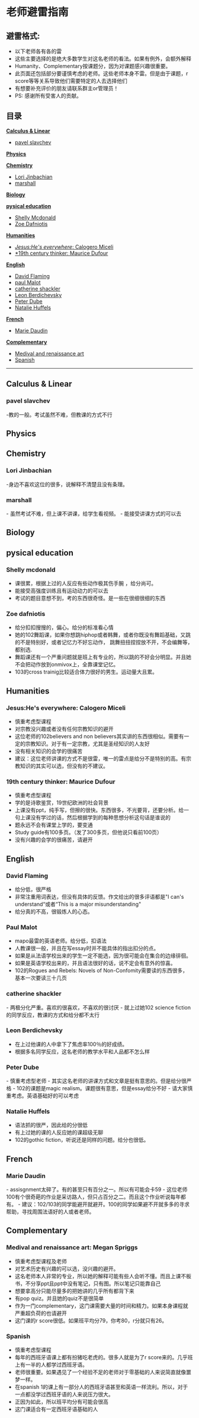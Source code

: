 # 老师避雷指南


 ## 避雷格式:
 - 以下老师各有各的雷
 - 这些主要选择的是绝大多数学生对这名老师的看法。如果有例外，会额外解释
 - Humanity、Complementary按课题分，因为对课题感兴趣很重要。
 - 此页面还包括部分要谨慎考虑的老师。这些老师本身不雷。但是由于课题，r score等等关系导致他们需要特定的人去选择他们
 - 有想要补充评价的朋友请联系群主or管理员！
 - PS: 感谢所有受害人的贡献。


 ## 目录
 <a href="#cal_linear">**Calculus & Linear**</a>  
 - <a href="#pavel">pavel slavchev</a>


 <a href="#phys">**Physics**</a>  

 <a href="#chem">**Chemistry**</a>  
 - <a href="#jinbachian">Lori Jinbachian</a>
 - <a href="#marshall">marshall</a>

 <a href="#bio">**Biology**</a>  

 <a href="#pe">**pysical education**</a> 
 - <a href="#mcdonald">Shelly Mcdonald</a>
 - <a href="#dafniotis">Zoe Dafniotis</a>

 <a href="#hum">**Humanities**</a>  
 - <a href="#jesus">*Jesus:He's everywhere*: Calogero Miceli</a>
 - <a href="#thinker">*19th century thinker: Maurice Dufour</a>


 <a href="#eng">**English**</a>  
 - <a href="#flaming">David Flaming</a>
 - <a href="#malot">paul Malot</a>
 - <a href="#shackler">catherine shackler</a>
 - <a href="#berdichevsky"> Leon Berdichevsky</a>
 - <a href="#dube"> Peter Dube</a>
 - <a href="#huffels"> Natalie Huffels</a>

 <a href="#fr">**French**</a>  
 - <a href="#daudin">Marie Daudin</a>

 <a href="#com">**Complementary**</a>  
 - <a href="#medival">Medival and renaissance art</a>
 - <a href="#spanish">Spanish</a>


 ---
 <h2 id="cal_linear">Calculus & Linear</h2>

 <h3 id="pavel">pavel slavchev</h3>

 -教的一般。考试虽然不难，但教课的方式不行



 <h2 id="phys">Physics</h2>


 <h2 id="chem">Chemistry</h2>

 <h3 id="jinbachian">Lori Jinbachian</h3>

 -身边不喜欢这位的很多，说解释不清楚且没有条理。

 <h3 id="marshall">marshall</h3>
 - 虽然考试不难，但上课不讲课，给学生看视频。
 - 能接受讲课方式的可以去

 <h2 id="bio">Biology</h2>

 <h2 id="pe">pysical education</h2>
 <h3 id="mcdonald">Shelly mcdonald</h3>

 - 课很累，根据上过的人反应有些动作极其伤手腕 ，给分尚可。
 - 能接受高强度训练且有运动动力的可以去
 - 考试的题目意想不到，考的东西很奇怪。是一些在很细很细的东西

 <h3 id="dafniotis">Zoe dafniotis</h3>

 - 给分扣扣搜搜的，偏心。给分的标准看心情
 - 她的102舞蹈课，如果你想跳hiphop或者韩舞，或者你既没有舞蹈基础，又跳的不是特别好，或者记忆力不好忘动作，
 跳舞扭扭捏捏放不开，不会编舞等，都别选.
 - 舞蹈课还有一个严重问题就是班上有专业的，所以跳的不好会分明显。并且她不会把动作放到onmivox上，全靠课堂记忆。
 - 103的cross trainig比较适合体力很好的男生。运动量大且累。



 <h2 id="hum">Humanities</h2>

 <h3 id="jesus">Jesus:He's everywhere: Calogero Miceli</h3>

 - 慎重考虑型课程
 - 对宗教没兴趣或者没有任何宗教知识的避开
 - 这位老师的102believers and non believers其实讲的东西很相似。需要有一定的宗教知识。对于有一定宗教，尤其是圣经知识的人友好
 - 没有相关知识的会学的很痛苦
 - 建议：这位老师讲课的方式不是很雷，唯一的雷点是给分不是特别的高。有宗教知识的其实可以选，但没有的不建议。

<h3 id="thinker">19th century thinker: Maurice Dufour</h3>

 - 慎重考虑型课程
 - 学的是诗歌鉴赏，19世纪欧洲的社会背景
 - 上课没有ppt，纯手写，但擦的很快。东西很多，不光要背，还要分析。给一句上课没有学过的话，然后根据学到的每种思想分析这句话是谁说的
 - 题永远不会有课堂上学的，要变通
 - Study guide有100多页。（发了300多页，但他说只看前100页）
 - 没有兴趣的会学的很痛苦，请避开
 

 <h2 id="eng">English</h2>

 <h3 id="flaming">David Flaming</h3>
 
 - 给分低，很严格
 - 非常注重用词表达，但没有具体的反馈。作文给出的很多评语都是"I can's understand“或者“This is a major misunderstanding"
 - 给分真的不高，很锻炼人的心态。

 <h3 id="malot">Paul Malot</h3>

 - mapo最雷的英语老师。给分低，扣语法
 - 人教课很一般，并且在写essay时并不能具体的指出扣分的点。
 - 如果是从法语学校出来的学生一定不能选，因为很可能会在集合的边缘徘徊。
 - 如果是英语学校出来的，并且语法很好的话，说不定会有意外的惊喜。
 - 102的Rogues and Rebels: Novels of Non-Confomity需要读的东西很多，基本一次要读三十几页

 <h3 id="shackler">catherine shackler</h3>
 - 两极分化严重。喜欢的很喜欢，不喜欢的很讨厌
 - 就上过她102 science fiction的同学反应，教课的方式和给分都不太行

 <h3 id="berdichevsky">Leon Berdichevsky</h3>

 - 在上过他课的人中拿下了焦虑率100％的好成绩。
 - 根据多名同学反应，这名老师的教学水平和人品都不怎么样

 <h3 id="dube">Peter Dube</h3>
 - 慎重考虑型老师
 - 其实这名老师的讲课方式和文章是挺有意思的。但是给分很严格
 - 102的课题是magic realism。课题很有意思，但是essay给分不好
 - 请大家慎重考虑。英语基础好的可以考虑
 
 <h3 id="huffels">Natalie Huffels</h3>

 - 语法抓的很严，因此给的分很低
 - 有上过她的课的人反应她的课超级无聊
 - 102的gothic fiction，听说还是同样的问题。给分也很低。


 <h2 id="fre">French</h2>

 <h3 id="daudin">Marie Daudin</h3>
 - assisgnment太碎了。有的甚至只有百分之一。所以有可能会卡59
 - 这位老师100有个很奇葩的作业是采访路人，但只占百分之二。而且这个作业听说每年都有。
 - 建议：102/103的同学能避开就避开。100的同学如果避不开就多多的寻求帮助，寻找周围法语好的人或者老师。

 <h2 id="com">Complementary</h2>
 <h3 id="medival">Medival and renaissance art: Megan Spriggs</h3>

 - 慎重考虑型课程及老师
 - 对艺术历史有兴趣的可以选，没兴趣的避开。
 - 这名老师本人非常的专业，所以她的解释可能有些人会听不懂。而且上课不板书，不分享ppt且ppt中没有笔记，只有图。所以笔记只能靠自己
 - 想要拿高分只能尽量多的把她讲的几乎所有都背下来
 - 有pop quiz。并且她的quiz不是很简单
 - 作为一门complementary，这门课需要大量的时间和精力。如果本身课程就严重超负荷的也请避开
 - 这门课的r score很低。如果班平均分79，你考80，r分就只有26。

 <h3 id="spanish">Spanish</h3>

 - 慎重考虑型课程
 - 每年的西班牙语课上都有扮猪吃老虎的。很多人就是为了r score来的。几乎班上有一半的人都学过西班牙语。
 - 老师很重要。如果遇见了一个经验不足的老师对于零基础的人来说简直就像噩梦一样。
 - 在spanish 1的课上有一部分人的西班牙语甚至和英语一样流利。所以，对于一点都没学过西班牙语的人来说压力很大。
 - 正因为如此，所以班平均分有可能会很高
 - 这门课适合有一定西班牙语基础的人
